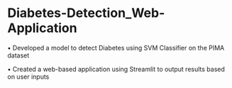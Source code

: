 # Diabetes-Detection_Web-Application
• Developed a model to detect Diabetes using SVM Classifier on the PIMA dataset

• Created a web-based application using Streamlit to output results based on user inputs
